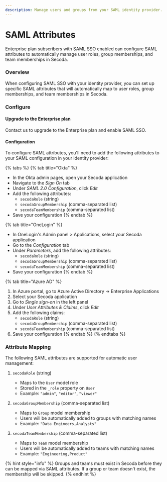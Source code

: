 ```yaml
---
description: Manage users and groups from your SAML identity provider.
---
```


# SAML Attributes

Enterprise plan subscribers with SAML SSO enabled can configure SAML attributes to automatically manage user roles, group memberships, and team memberships in Secoda.

### Overview

When configuring SAML SSO with your identity provider, you can set up specific SAML attributes that will automatically map to user roles, group memberships, and team memberships in Secoda.

### Configure

#### Upgrade to the Enterprise plan

Contact us to upgrade to the Enterprise plan and enable SAML SSO.

#### Configuration

To configure SAML attributes, you'll need to add the following attributes to your SAML configuration in your identity provider:

{% tabs %}
{% tab title="Okta" %}
* In the Okta admin pages, open your Secoda application
* Navigate to the _Sign On_ tab
* Under _SAML 2.0 Configuration_, click _Edit_
* Add the following attributes:
  * `secodaRole` (string)
  * `secodaGroupMembership` (comma-separated list)
  * `secodaTeamMembership` (comma-separated list)
* Save your configuration
{% endtab %}

{% tab title="OneLogin" %}
* In OneLogin's Admin panel > Applications, select your Secoda application
* Go to the _Configuration_ tab
* Under _Parameters_, add the following attributes:
  * `secodaRole` (string)
  * `secodaGroupMembership` (comma-separated list)
  * `secodaTeamMembership` (comma-separated list)
* Save your configuration
{% endtab %}

{% tab title="Azure AD" %}
1. In Azure portal, go to Azure Active Directory -> Enterprise Applications
2. Select your Secoda application
3. Go to _Single sign-on_ in the left panel
4. Under _User Attributes & Claims_, click _Edit_
5. Add the following claims:
   * `secodaRole` (string)
   * `secodaGroupMembership` (comma-separated list)
   * `secodaTeamMembership` (comma-separated list)
6. Save your configuration
{% endtab %}
{% endtabs %}

### Attribute Mapping

The following SAML attributes are supported for automatic user management:

1. `secodaRole` (string)
   * Maps to the `User` model role
   * Stored in the `_role` property on `User`
   * Example: `"admin"`, `"editor"`, `"viewer"`

2. `secodaGroupMembership` (comma-separated list)
   * Maps to `Group` model membership
   * Users will be automatically added to groups with matching names
   * Example: `"Data Engineers,Analysts"`

3. `secodaTeamMembership` (comma-separated list)
   * Maps to `Team` model membership
   * Users will be automatically added to teams with matching names
   * Example: `"Engineering,Product"`

{% hint style="info" %}
Groups and teams must exist in Secoda before they can be mapped via SAML attributes. If a group or team doesn't exist, the membership will be skipped.
{% endhint %}
